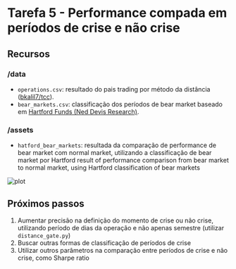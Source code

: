 # Tarefa 5 - Performance compada em períodos de crise e não crise

## Recursos

### /data

- `operations.csv`: resultado do pais trading por método da distância ([bkalil7/tcc](https://github.com/bkalil7/tcc)).
- `bear_markets.csv`: classificação dos períodos de bear market baseado em [Hartford Funds (Ned Devis Research)](https://www.hartfordfunds.com/dam/en/docs/pub/whitepapers/CCWP045.pdf).

### /assets

- `hatford_bear_markets`: resultada da comparação de performance de bear market com normal market, utilizando a classificação de bear market por Hartford
result of performance comparison from bear market to normal market, using Hartford classification of bear markets

![plot](./assets/hartford.png)

## Próximos passos

1. Aumentar precisão na definição do momento de crise ou não crise, utilizando período de dias da operação e não apenas semestre (utilizar `distance_gate.py`)
2. Buscar outras formas de classificação de períodos de crise
3. Utilizar outros parâmetros na comparação entre períodos de crise e não crise, como Sharpe ratio
